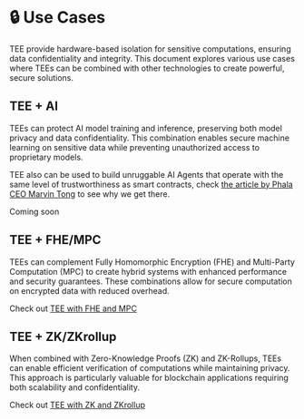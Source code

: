# 🔒 Use Cases

TEE provide hardware-based isolation for sensitive computations, ensuring data confidentiality and integrity. This document explores various use cases where TEEs can be combined with other technologies to create powerful, secure solutions.

## TEE + AI

TEEs can protect AI model training and inference, preserving both model privacy and data confidentiality. This combination enables secure machine learning on sensitive data while preventing unauthorized access to proprietary models.

TEE also can be used to build unruggable AI Agents that operate with the same level of trustworthiness as smart contracts, check [the article by Phala CEO Marvin Tong](https://x.com/marvin_tong/status/1866319231350100330) to see why we get there.

Coming soon

## TEE + FHE/MPC

TEEs can complement Fully Homomorphic Encryption (FHE) and Multi-Party Computation (MPC) to create hybrid systems with enhanced performance and security guarantees. These combinations allow for secure computation on encrypted data with reduced overhead.

Check out [TEE with FHE and MPC](tee_with_fhe_and_mpc.md)

## TEE + ZK/ZKrollup

When combined with Zero-Knowledge Proofs (ZK) and ZK-Rollups, TEEs can enable efficient verification of computations while maintaining privacy. This approach is particularly valuable for blockchain applications requiring both scalability and confidentiality.

Check out [TEE with ZK and ZKrollup](tee_with_zk_and_zkrollup.md)
